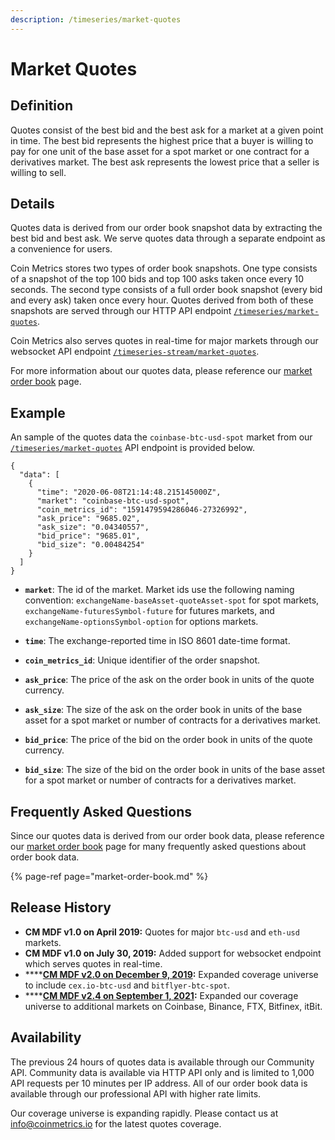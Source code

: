 ```yaml
---
description: /timeseries/market-quotes
---
```


# Market Quotes

## **Definition**

Quotes consist of the best bid and the best ask for a market at a given point in time. The best bid represents the highest price that a buyer is willing to pay for one unit of the base asset for a spot market or one contract for a derivatives market. The best ask represents the lowest price that a seller is willing to sell. 

## Details

Quotes data is derived from our order book snapshot data by extracting the best bid and best ask. We serve quotes data through a separate endpoint as a convenience for users. 

Coin Metrics stores two types of order book snapshots. One type consists of a snapshot of the top 100 bids and top 100 asks taken once every 10 seconds.  The second type consists of a full order book snapshot \(every bid and every ask\) taken once every hour. Quotes derived from both of these snapshots are served through our HTTP API endpoint [`/timeseries/market-quotes`](https://docs.coinmetrics.io/api/v4#operation/getTimeseriesMarketQuotes). 

Coin Metrics also serves quotes in real-time for major markets through our websocket API endpoint [`/timeseries-stream/market-quotes`](https://docs.coinmetrics.io/api/v4#operation/getTimeseriesStreamMarketQuotes). 

For more information about our quotes data, please reference our [market order book](https://docs.coinmetrics.io/market-data/market-order-book) page. 

## **Example**

An sample of the quotes data the `coinbase-btc-usd-spot` market from our [`/timeseries/market-quotes`](https://docs.coinmetrics.io/api/v4#operation/getTimeseriesMarketQuotes) API endpoint is provided below.

```text
{
  "data": [
    {
      "time": "2020-06-08T21:14:48.215145000Z",
      "market": "coinbase-btc-usd-spot",
      "coin_metrics_id": "1591479594286046-27326992",
      "ask_price": "9685.02",
      "ask_size": "0.04340557",
      "bid_price": "9685.01",
      "bid_size": "0.00484254"
    }
  ]
}
```

* **`market`**:  The id of the market. Market ids use the following naming convention: `exchangeName-baseAsset-quoteAsset-spot` for spot markets, `exchangeName-futuresSymbol-future` for futures markets, and `exchangeName-optionsSymbol-option` for options markets. 

* **`time`**:  The exchange-reported time in ISO 8601 date-time format. 
* **`coin_metrics_id`**:   Unique identifier of the order snapshot. 
* **`ask_price`**:  The price of the ask on the order book in units of the quote currency. 
* **`ask_size`**: The size of the ask on the order book in units of the base asset for a spot market or number of contracts for a derivatives market. 
* **`bid_price`**:  The price of the bid on the order book in units of the quote currency. 
* **`bid_size`**: The size of the bid on the order book in units of the base asset for a spot market or number of contracts for a derivatives market.

## Frequently Asked Questions 

Since our quotes data is derived from our order book data, please reference our [market order book](https://docs.coinmetrics.io/market-data/market-order-book) page for many frequently asked questions about order book data. 

{% page-ref page="market-order-book.md" %}

## **Release History**

* **CM MDF v1.0 on April 2019:** Quotes for major `btc-usd` and `eth-usd` markets.  
* **CM MDF v1.0 on July 30, 2019:** Added support for websocket endpoint which serves quotes in real-time.  
* \*\*\*\*[**CM MDF v2.0 on December 9, 2019**](https://coinmetrics.io/release-of-cm-market-data-feed-version-2-0/)**:** Expanded coverage universe to include `cex.io-btc-usd` and  `bitflyer-btc-spot`. 
* \*\*\*\*[**CM MDF v2.4 on September 1, 2021**](https://coinmetrics.io/cm-market-data-feed-v2-4-release-notes/)**:** Expanded our coverage universe to additional markets on Coinbase, Binance, FTX, Bitfinex, itBit.

## **Availability**

The previous 24 hours of quotes data is available through our Community API.  Community data is available via HTTP API only and is limited to 1,000 API requests per 10 minutes per IP address. All of our order book data is available through our professional API with higher rate limits.  

Our coverage universe is expanding rapidly. Please contact us at info@coinmetrics.io for the latest quotes coverage. 

